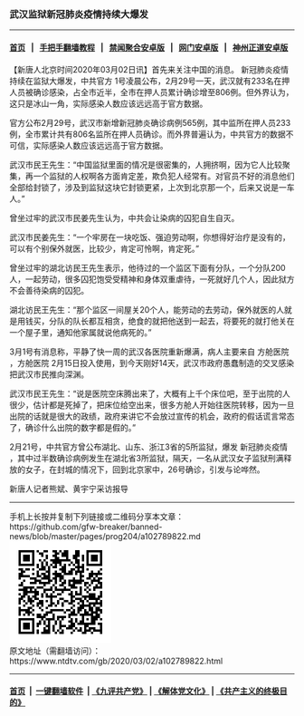 ### 武汉监狱新冠肺炎疫情持续大爆发
------------------------

#### [首页](https://github.com/gfw-breaker/banned-news/blob/master/README.md) &nbsp;&nbsp;|&nbsp;&nbsp; [手把手翻墙教程](https://github.com/gfw-breaker/guides/wiki) &nbsp;&nbsp;|&nbsp;&nbsp; [禁闻聚合安卓版](https://github.com/gfw-breaker/bn-android) &nbsp;&nbsp;|&nbsp;&nbsp; [网门安卓版](https://github.com/oGate2/oGate) &nbsp;&nbsp;|&nbsp;&nbsp; [神州正道安卓版](https://github.com/SzzdOgate/update) 



<div><div class="post_content" itemprop="articleBody">
 <p>
  【新唐人北京时间2020年03月02日讯】首先来关注中国的消息。
  <ok href="https://www.ntdtv.com/gb/新冠肺炎疫情.htm">
   新冠肺炎疫情
  </ok>
  持续在监狱大爆发，中共官方 1号凌晨公布，2月29号一天，武汉就有233名在押人员被确诊感染，占全市近半，全市在押人员累计确诊增至806例。但外界认为，这只是冰山一角，实际感染人数应该远远高于官方数据。
 </p>
 <p>
  官方公布2月29号，武汉市新增新冠肺炎确诊病例565例，其中监所在押人员233例，全市累计共有806名监所在押人员确诊。而外界普遍认为，中共官方的数据不可信，实际感染人数应该远远高于官方数据。
 </p>
 <p>
  武汉市民王先生：“中国监狱里面的情况是很密集的，人拥挤啊，因为它人比较聚集，再一个监狱的人权啊各方面肯定差，欺负犯人经常有。对官员不好的消息他们全部给封锁了，涉及到监狱这块它封锁更紧，上次到北京那一个，后来又说是一车人。”
 </p>
 <p>
  曾坐过牢的武汉市民姜先生认为，中共会让染病的囚犯自生自灭。
 </p>
 <p>
  武汉市民姜先生：“一个牢房在一块吃饭、强迫劳动啊，你想得好治疗是没有的，可以有个别保外就医，比较少，肯定可怜啊，肯定死。”
 </p>
 <p>
  曾坐过牢的湖北访民王先生表示，他待过的一个监区下面有分队，一个分队200人，一起劳动，很多囚犯饱受受精神和身体双重虐待，一死就好几个人，因此狱方不会善待染病的囚犯。
 </p>
 <p>
  湖北访民王先生：“那个监区一间屋关20个人，能劳动的去劳动，保外就医的人就是用钱买，分队的队长都互相贪，绝食的就把他送到一起去，将要死的就打他关在一个屋子里，通知他家属就说他病死的。”
 </p>
 <p>
  3月1号有消息称，平静了快一周的武汉各医院重新爆满，病人主要来自
  <ok href="https://www.ntdtv.com/gb/方舱医院.htm">
   方舱医院
  </ok>
  ，方舱医院 2月15日投入使用，到今天刚好14天，武汉市政府愚蠢制造的交叉感染把武汉市民推向深渊。
 </p>
 <p>
  武汉市民王先生：“说是医院空床腾出来了，大概有上千个床位吧，至于出院的人很少，估计都是死掉了，把床位给空出来，很多方舱人开始往医院转移，因为一旦出院的话就是很大的政绩，政府来讲它不会放过宣传的机会，政府的假话谎言常态了，确诊什么出院的数字都是假的。”
 </p>
 <p>
  2月21号，中共官方曾公布湖北、山东、浙江3省的5所监狱，爆发
  <ok href="https://www.ntdtv.com/gb/新冠肺炎疫情.htm">
   新冠肺炎疫情
  </ok>
  ，其中过半数确诊病例发生在湖北省3所监狱，隔天，一名从武汉女子监狱刑满释放的女子，在封城的情况下，回到北京家中，26号确诊，引发与论哗然。
 </p>
 <p>
  新唐人记者熊斌、黄宇宁采访报导
 </p>
 <p>
 </p>
 <div class="single_ad">
 </div>
</div>
</div>
<hr/>
手机上长按并复制下列链接或二维码分享本文章：<br/>
https://github.com/gfw-breaker/banned-news/blob/master/pages/prog204/a102789822.md <br/>
<a href='https://github.com/gfw-breaker/banned-news/blob/master/pages/prog204/a102789822.md'><img src='https://github.com/gfw-breaker/banned-news/blob/master/pages/prog204/a102789822.md.png'/></a> <br/>
原文地址（需翻墙访问）：https://www.ntdtv.com/gb/2020/03/02/a102789822.html


------------------------
#### [首页](https://github.com/gfw-breaker/banned-news/blob/master/README.md) &nbsp;|&nbsp; [一键翻墙软件](https://github.com/gfw-breaker/nogfw/blob/master/README.md) &nbsp;| [《九评共产党》](https://github.com/gfw-breaker/9ping.md/blob/master/README.md#九评之一评共产党是什么) | [《解体党文化》](https://github.com/gfw-breaker/jtdwh.md/blob/master/README.md) | [《共产主义的终极目的》](https://github.com/gfw-breaker/gczydzjmd.md/blob/master/README.md)


<img src='http://gfw-breaker.win/banned-news/pages/prog204/a102789822.md' width='0px' height='0px'/>
